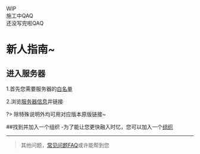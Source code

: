 WIP  
施工中QAQ  
还没写完啦QAQ  
# 新人指南~  

## 进入服务器  
1.首先您需要服务器的[白名单](/zh-CN/join/whitelist.md)  

2.浏览[服务器信息](/zh-CN/guide/serverInfo.md)并链接  

?> 除特殊说明外均可用对应版本原版链接~  

##找到并加入一个组织
  -为了能让您更快融入时忆，您可以加入一个[组织](/zh-CN/culture/group.md)

---
> 其他问题，[常见问题FAQ](/zh-CN/guide/faq.md)或许能帮到您